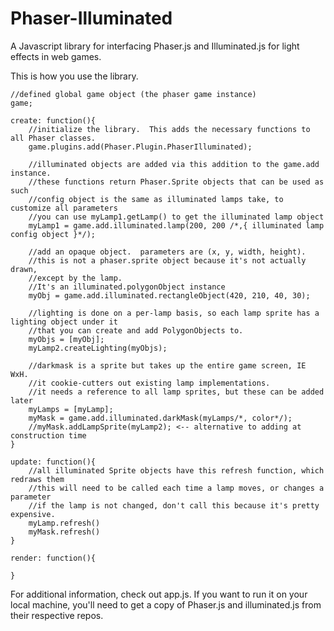 # Phaser-Illuminated
A Javascript library for interfacing Phaser.js and Illuminated.js for light effects in web games.

This is how you use the library.

```
//defined global game object (the phaser game instance)
game;

create: function(){
    //initialize the library.  This adds the necessary functions to all Phaser classes.
    game.plugins.add(Phaser.Plugin.PhaserIlluminated);

    //illuminated objects are added via this addition to the game.add instance.
    //these functions return Phaser.Sprite objects that can be used as such
    //config object is the same as illuminated lamps take, to customize all parameters
    //you can use myLamp1.getLamp() to get the illuminated lamp object
    myLamp1 = game.add.illuminated.lamp(200, 200 /*,{ illuminated lamp config object }*/);

    //add an opaque object.  parameters are (x, y, width, height).
    //this is not a phaser.sprite object because it's not actually drawn,
    //except by the lamp.
    //It's an illuminated.polygonObject instance
    myObj = game.add.illuminated.rectangleObject(420, 210, 40, 30);

    //lighting is done on a per-lamp basis, so each lamp sprite has a lighting object under it
    //that you can create and add PolygonObjects to.
    myObjs = [myObj];
    myLamp2.createLighting(myObjs);

    //darkmask is a sprite but takes up the entire game screen, IE WxH.
    //it cookie-cutters out existing lamp implementations.
    //it needs a reference to all lamp sprites, but these can be added later
    myLamps = [myLamp];
    myMask = game.add.illuminated.darkMask(myLamps/*, color*/);
    //myMask.addLampSprite(myLamp2); <-- alternative to adding at construction time
}

update: function(){
    //all illuminated Sprite objects have this refresh function, which redraws them
    //this will need to be called each time a lamp moves, or changes a parameter
    //if the lamp is not changed, don't call this because it's pretty expensive.
    myLamp.refresh()
    myMask.refresh()
}

render: function(){

}
```


For additional information, check out app.js.  If you want to run it on your local machine, you'll need to get a copy of Phaser.js and illuminated.js from their respective repos.
